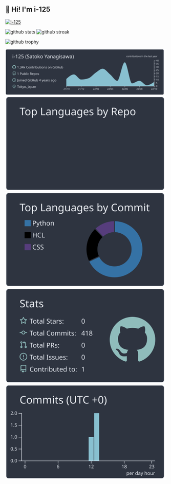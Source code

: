 ## 👋 Hi! I'm i-125

<p align="left"> 
  <a href="https://github.com/i-125/i-125/">
    <img src="https://komarev.com/ghpvc/?username=i-125" alt="i-125" />
  </a>
</p>
<p align="left">
  <img alt="github stats" src="https://github-readme-stats.vercel.app/api?username=i-125&count_private=true&show_icons=true&show_icons=true&theme=tokyonight" />
  <img alt="github streak" src="http://github-readme-streak-stats.herokuapp.com?user=i-125&theme=react&hide_border=true" />
</p>
<p align="left">
  <img alt="github trophy" src="https://github-profile-trophy.vercel.app/?username=i-125&theme=tokyonight" />
</p>
<p align="left">
  <img alt="github summary cards 0" src="https://raw.githubusercontent.com/i-125/i-125/main/profile-summary-card-output/nord_dark/0-profile-details.svg" />
  <img alt="github summary cards 1" src="https://raw.githubusercontent.com/i-125/i-125/main/profile-summary-card-output/nord_dark/1-repos-per-language.svg" />
  <img alt="github summary cards 2" src="https://raw.githubusercontent.com/i-125/i-125/main/profile-summary-card-output/nord_dark/2-most-commit-language.svg" />
  <img alt="github summary cards 3" src="https://raw.githubusercontent.com/i-125/i-125/main/profile-summary-card-output/nord_dark/3-stats.svg" />
  <img alt="github summary cards 4" src="https://raw.githubusercontent.com/i-125/i-125/main/profile-summary-card-output/nord_dark/4-productive-time.svg" />
</p>
